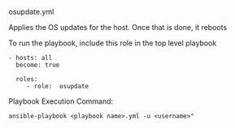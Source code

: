 osupdate.yml

Applies the OS updates for the host.  Once that is done, it reboots

To run the playbook, include this role in the top level playbook

```
- hosts: all
  become: true

  roles:
     - role:  osupdate

```

Playbook Execution Command:

`ansible-playbook <playbook name>.yml -u <username>"`